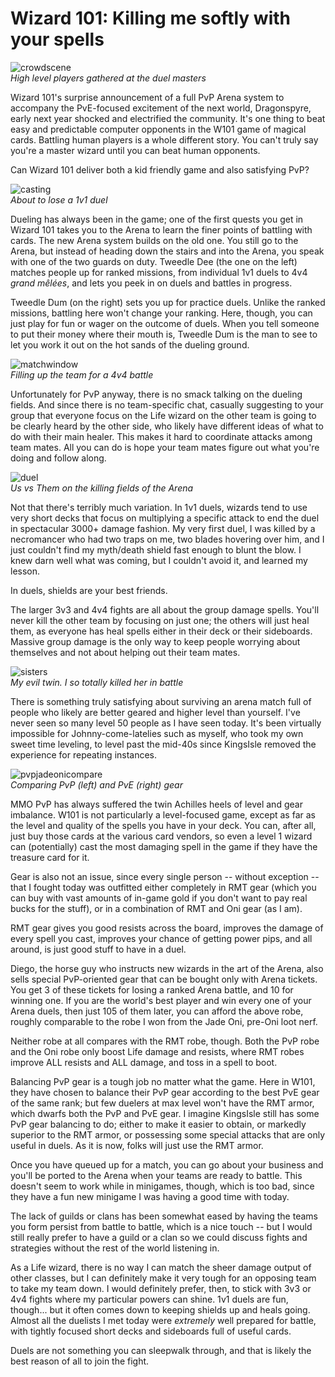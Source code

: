 # Wizard 101: Killing me softly with your spells

![](http://westkarana.com/wp-content/uploads/2008/12/crowdscene.jpg "crowdscene")  
*High level players gathered at the duel masters*

Wizard 101's surprise announcement of a full PvP Arena system to accompany the PvE-focused excitement of the next world, Dragonspyre, early next year shocked and electrified the community. It's one thing to beat easy and predictable computer opponents in the W101 game of magical cards. Battling human players is a whole different story. You can't truly say you're a master wizard until you can beat human opponents.

Can Wizard 101 deliver both a kid friendly game and also satisfying PvP?

![](http://westkarana.com/wp-content/uploads/2008/12/casting.jpg "casting")  
*About to lose a 1v1 duel*

Dueling has always been in the game; one of the first quests you get in Wizard 101 takes you to the Arena to learn the finer points of battling with cards. The new Arena system builds on the old one. You still go to the Arena, but instead of heading down the stairs and into the Arena, you speak with one of the two guards on duty. Tweedle Dee (the one on the left) matches people up for ranked missions, from individual 1v1 duels to 4v4 *grand mêlées*, and lets you peek in on duels and battles in progress.

Tweedle Dum (on the right) sets you up for practice duels. Unlike the ranked missions, battling here won't change your ranking. Here, though, you can just play for fun or wager on the outcome of duels. When you tell someone to put their money where their mouth is, Tweedle Dum is the man to see to let you work it out on the hot sands of the dueling ground.

![](http://westkarana.com/wp-content/uploads/2008/12/matchwindow.jpg "matchwindow")  
*Filling up the team for a 4v4 battle*

Unfortunately for PvP anyway, there is no smack talking on the dueling fields. And since there is no team-specific chat, casually suggesting to your group that everyone focus on the Life wizard on the other team is going to be clearly heard by the other side, who likely have different ideas of what to do with their main healer. This makes it hard to coordinate attacks among team mates. All you can do is hope your team mates figure out what you're doing and follow along.

![](http://westkarana.com/wp-content/uploads/2008/12/duel.jpg "duel")  
*Us vs Them on the killing fields of the Arena*

Not that there's terribly much variation. In 1v1 duels, wizards tend to use very short decks that focus on multiplying a specific attack to end the duel in spectacular 3000+ damage fashion. My very first duel, I was killed by a necromancer who had two traps on me, two blades hovering over him, and I just couldn't find my myth/death shield fast enough to blunt the blow. I knew darn well what was coming, but I couldn't avoid it, and learned my lesson.

In duels, shields are your best friends.

The larger 3v3 and 4v4 fights are all about the group damage spells. You'll never kill the other team by focusing on just one; the others will just heal them, as everyone has heal spells either in their deck or their sideboards. Massive group damage is the only way to keep people worrying about themselves and not about helping out their team mates.

![](http://westkarana.com/wp-content/uploads/2008/12/sisters.jpg "sisters")  
*My evil twin. I so totally killed her in battle*

There is something truly satisfying about surviving an arena match full of people who likely are better geared and higher level than yourself. I've never seen so many level 50 people as I have seen today. It's been virtually impossible for Johnny-come-latelies such as myself, who took my own sweet time leveling, to level past the mid-40s since KingsIsle removed the experience for repeating instances.

![](http://westkarana.com/wp-content/uploads/2008/12/pvpjadeonicompare.jpg "pvpjadeonicompare")  
*Comparing PvP (left) and PvE (right) gear*

MMO PvP has always suffered the twin Achilles heels of level and gear imbalance. W101 is not particularly a level-focused game, except as far as the level and quality of the spells you have in your deck. You can, after all, just buy those cards at the various card vendors, so even a level 1 wizard can (potentially) cast the most damaging spell in the game if they have the treasure card for it.

Gear is also not an issue, since every single person -- without exception -- that I fought today was outfitted either completely in RMT gear (which you can buy with vast amounts of in-game gold if you don't want to pay real bucks for the stuff), or in a combination of RMT and Oni gear (as I am).

RMT gear gives you good resists across the board, improves the damage of every spell you cast, improves your chance of getting power pips, and all around, is just good stuff to have in a duel.

Diego, the horse guy who instructs new wizards in the art of the Arena, also sells special PvP-oriented gear that can be bought only with Arena tickets. You get 3 of these tickets for losing a ranked Arena battle, and 10 for winning one. If you are the world's best player and win every one of your Arena duels, then just 105 of them later, you can afford the above robe, roughly comparable to the robe I won from the Jade Oni, pre-Oni loot nerf.

Neither robe at all compares with the RMT robe, though. Both the PvP robe and the Oni robe only boost Life damage and resists, where RMT robes improve ALL resists and ALL damage, and toss in a spell to boot.

Balancing PvP gear is a tough job no matter what the game. Here in W101, they have chosen to balance their PvP gear according to the best PvE gear of the same rank; but few duelers at max level won't have the RMT armor, which dwarfs both the PvP and PvE gear. I imagine KingsIsle still has some PvP gear balancing to do; either to make it easier to obtain, or markedly superior to the RMT armor, or possessing some special attacks that are only useful in duels. As it is now, folks will just use the RMT armor.

Once you have queued up for a match, you can go about your business and you'll be ported to the Arena when your teams are ready to battle. This doesn't seem to work while in minigames, though, which is too bad, since they have a fun new minigame I was having a good time with today.

The lack of guilds or clans has been somewhat eased by having the teams you form persist from battle to battle, which is a nice touch -- but I would still really prefer to have a guild or a clan so we could discuss fights and strategies without the rest of the world listening in.

As a Life wizard, there is no way I can match the sheer damage output of other classes, but I can definitely make it very tough for an opposing team to take my team down. I would definitely prefer, then, to stick with 3v3 or 4v4 fights where my particular powers can shine. 1v1 duels are fun, though... but it often comes down to keeping shields up and heals going. Almost all the duelists I met today were *extremely* well prepared for battle, with tightly focused short decks and sideboards full of useful cards.

Duels are not something you can sleepwalk through, and that is likely the best reason of all to join the fight.

